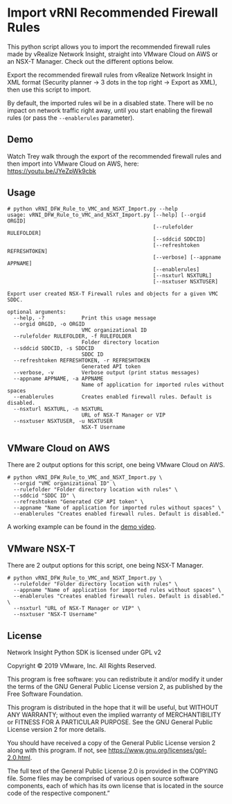 # Import vRNI Recommended Firewall Rules

This python script allows you to import the recommended firewall rules made by vRealize Network Insight, straight into VMware Cloud on AWS or an NSX-T Manager. Check out the different options below.

Export the recommended firewall rules from vRealize Network Insight in XML format (Security planner -> 3 dots in the top right -> Export as XML), then use this script to import.

By default, the imported rules wil be in a disabled state. There will be no impact on network traffic right away, until you start enabling the firewall rules (or pass the `--enablerules` parameter).

## Demo

Watch Trey walk through the export of the recommended firewall rules and then import into VMware Cloud on AWS, here: https://youtu.be/JYeZpWk9cbk

## Usage

```shell
# python vRNI_DFW_Rule_to_VMC_and_NSXT_Import.py --help
usage: vRNI_DFW_Rule_to_VMC_and_NSXT_Import.py [--help] [--orgid ORGID]
                                               [--rulefolder RULEFOLDER]
                                               [--sddcid SDDCID]
                                               [--refreshtoken REFRESHTOKEN]
                                               [--verbose] [--appname APPNAME]
                                               [--enablerules]
                                               [--nsxturl NSXTURL]
                                               [--nsxtuser NSXTUSER]

Export user created NSX-T Firewall rules and objects for a given VMC SDDC.

optional arguments:
  --help, -?            Print this usage message
  --orgid ORGID, -o ORGID
                        VMC organizational ID
  --rulefolder RULEFOLDER, -f RULEFOLDER
                        Folder directory location
  --sddcid SDDCID, -s SDDCID
                        SDDC ID
  --refreshtoken REFRESHTOKEN, -r REFRESHTOKEN
                        Generated API token
  --verbose, -v         Verbose output (print status messages)
  --appname APPNAME, -a APPNAME
                        Name of application for imported rules without spaces
  --enablerules         Creates enabled firewall rules. Default is disabled.
  --nsxturl NSXTURL, -n NSXTURL
                        URL of NSX-T Manager or VIP
  --nsxtuser NSXTUSER, -u NSXTUSER
                        NSX-T Username
```

## VMware Cloud on AWS

There are 2 output options for this script, one being VMware Cloud on AWS.

```shell
# python vRNI_DFW_Rule_to_VMC_and_NSXT_Import.py \
  --orgid "VMC organizational ID" \
  --rulefolder "Folder directory location with rules" \
  --sddcid "SDDC ID" \
  --refreshtoken "Generated CSP API token" \
  --appname "Name of application for imported rules without spaces" \
  --enablerules "Creates enabled firewall rules. Default is disabled."
```

A working example can be found in the [demo video](https://youtu.be/JYeZpWk9cbk).

## VMware NSX-T

There are 2 output options for this script, one being NSX-T Manager.

```shell
# python vRNI_DFW_Rule_to_VMC_and_NSXT_Import.py \
  --rulefolder "Folder directory location with rules" \
  --appname "Name of application for imported rules without spaces" \
  --enablerules "Creates enabled firewall rules. Default is disabled." \
  --nsxturl "URL of NSX-T Manager or VIP" \
  --nsxtuser "NSX-T Username"
```

## License

Network Insight Python SDK is licensed under GPL v2

Copyright © 2019 VMware, Inc. All Rights Reserved.

This program is free software: you can redistribute it and/or modify it under the terms of the GNU General Public License version 2, as published by the Free Software Foundation.

This program is distributed in the hope that it will be useful, but WITHOUT ANY WARRANTY; without even the implied warranty of MERCHANTIBILITY or FITNESS FOR A PARTICULAR PURPOSE. See the GNU General Public License version 2 for more details.

You should have received a copy of the General Public License version 2 along with this program. If not, see https://www.gnu.org/licenses/gpl-2.0.html.

The full text of the General Public License 2.0 is provided in the COPYING file. Some files may be comprised of various open source software components, each of which has its own license that is located in the source code of the respective component.”